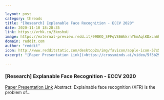 ```yaml
---

layout: post
category: threads
title: "[Research] Explanable Face Recognition - ECCV 2020"
date: 2020-11-10 18:28:35
link: https://vrhk.co/3kmshxU
image: https://external-preview.redd.it/998KQ_SFFqVS6WkkrnYhmAqlKDxLnAhHty15uuW2f00.jpg?width=1200&height=628.272251309&auto=webp&crop=1200:628.272251309,smart&s=e55a34ab16286ddb4f024a3866e0cfb357a9f318
domain: reddit.com
author: "reddit"
icon: http://www.redditstatic.com/desktop2x/img/favicon/apple-icon-57x57.png
excerpt: "[Paper Presentation Link](<https://crossminds.ai/video/5f3b296e96cfcc9d075e35c0/>) Abstract: Explainable face recognition (XFR) is the problem of..."

---
```


### [Research] Explanable Face Recognition - ECCV 2020

[Paper Presentation Link](<https://crossminds.ai/video/5f3b296e96cfcc9d075e35c0/>) Abstract: Explainable face recognition (XFR) is the problem of...